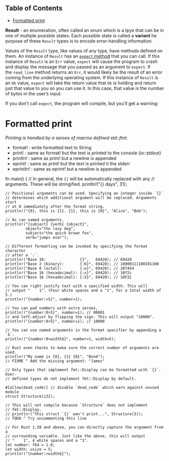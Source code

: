 ## Table of Contents

- [Formatted print](#formatted\print)

**Result** - an enumeration, often called an enum which is a tpye that can be in one of multiple posisble states. Each possible state is called a **variant**
	he purpose of these `Result` types is to encode error-handling information.

Values of the `Result` type, like values of any type, have methods defined on them. An instance of `Result` has an [`expect` method](https://doc.rust-lang.org/stable/std/result/enum.Result.html#method.expect) that you can call. If this instance of `Result` is an `Err` value, `expect` will cause the program to crash and display the message that you passed as an argument to `expect`. If the `read_line` method returns an `Err`, it would likely be the result of an error coming from the underlying operating system. If this instance of `Result` is an `Ok` value, `expect` will take the return value that `Ok` is holding and return just that value to you so you can use it. In this case, that value is the number of bytes in the user’s input.

If you don’t call `expect`, the program will compile, but you’ll get a warning:

# Formatted print
*Printing is handled by a seroes of macros defined std::fmt*:
- format! : write formatted text to String
- print! : same as format! but the text is printed to the console (io::stdout)
- println! : same as print! but a newline is appended
- eprint! : same as print! but the text is printed ti the stderr
- eprintln! : same as eprint! but a newline is appended

fn main() {
    // In general, the `{}` will be automatically replaced with any
    // arguments. These will be stringified.
    println!("{} days", 31);

    // Positional arguments can be used. Specifying an integer inside `{}`
    // determines which additional argument will be replaced. Arguments start
    // at 0 immediately after the format string.
    println!("{0}, this is {1}. {1}, this is {0}", "Alice", "Bob");

    // As can named arguments.
    println!("{subject} {verb} {object}",
             object="the lazy dog",
             subject="the quick brown fox",
             verb="jumps over");

    // Different formatting can be invoked by specifying the format character
    // after a `:`.
    println!("Base 10:               {}",   69420); // 69420
    println!("Base 2 (binary):       {:b}", 69420); // 10000111100101100
    println!("Base 8 (octal):        {:o}", 69420); // 207454
    println!("Base 16 (hexadecimal): {:x}", 69420); // 10f2c
    println!("Base 16 (hexadecimal): {:X}", 69420); // 10F2C

    // You can right-justify text with a specified width. This will
    // output "    1". (Four white spaces and a "1", for a total width of 5.)
    println!("{number:>5}", number=1);

    // You can pad numbers with extra zeroes,
    println!("{number:0>5}", number=1); // 00001
    // and left-adjust by flipping the sign. This will output "10000".
    println!("{number:0<5}", number=1); // 10000

    // You can use named arguments in the format specifier by appending a `$`.
    println!("{number:0>width$}", number=1, width=5);

    // Rust even checks to make sure the correct number of arguments are used.
    println!("My name is {0}, {1} {0}", "Bond");
    // FIXME ^ Add the missing argument: "James"

    // Only types that implement fmt::Display can be formatted with `{}`. User-
    // defined types do not implement fmt::Display by default.

    #[allow(dead_code)] // disable `dead_code` which warn against unused module
    struct Structure(i32);

    // This will not compile because `Structure` does not implement
    // fmt::Display.
    // println!("This struct `{}` won't print...", Structure(3));
    // TODO ^ Try uncommenting this line

    // For Rust 1.58 and above, you can directly capture the argument from a
    // surrounding variable. Just like the above, this will output
    // "    1", 4 white spaces and a "1".
    let number: f64 = 1.0;
    let width: usize = 5;
    println!("{number:>width$}");
    

